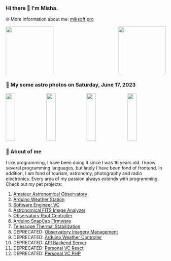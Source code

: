 ### Hi there 👋 I'm Misha.
🌐 More information about me: [miksoft.pro](https://miksoft.pro)

<div style="display: flex; justify-content: space-between; flex-wrap: nowrap;">
  <img src="https://github-readme-stats.vercel.app/api?username=miksrv&show_icons=true&theme=slateorange&hide_title=true&include_all_commits=true&count_private=true" style="height: 150px;" />
  <img src="https://github-readme-stats.vercel.app/api/top-langs/?username=miksrv&langs_count=6&layout=compact&theme=slateorange" style="height: 150px;" />
</div>

### 🚀 My some astro photos on Saturday, June 17, 2023

<div style="display: flex; justify-content: space-between;">
   <img src="https://astro.miksoft.pro/api/photos/M45-90m_2022.07.25_thumb.jpg" alt="" style="width: 24%; height: 150px; object-fit: cover;" />
   <img src="https://astro.miksoft.pro/api/photos/NGC_281-370m-2021.01.14_thumb.jpg" alt="" style="width: 24%; height: 150px; object-fit: cover;" />
   <img src="https://astro.miksoft.pro/api/photos/NGC_7000-305m-2020.08.25_thumb.jpg" alt="" style="width: 24%; height: 150px; object-fit: cover;" />
   <img src="https://astro.miksoft.pro/api/photos/NGC_7217-519m-2021.08.24_thumb.jpg" alt="" style="width: 24%; height: 150px; object-fit: cover;" />
</div>

### 🔭 About of me

I like programming, I have been doing it since I was 16 years old. I know several programming languages, but lately I have been fond of frontend. In addition, I am fond of tourism, astronomy, photography and radio electronics. Every area of my passion always extends with programming. Check out my pet projects:

1. [Amateur Astronomical Observatory](https://github.com/miksrv/astronomy-portal)
2. [Arduino Weather Station](https://github.com/miksrv/arduino-weather-station)
3. [Software Engineer VC](https://github.com/miksrv/nextjs-vcard-project)
4. [Astronomical FITS Image Analyzer](https://github.com/miksrv/astronomy-fits-parser)
5. [Observatory Roof Controller](https://github.com/miksrv/indi-rollroof-controller)
6. [Arduino SnapCap Firmware](https://github.com/miksrv/arduino-snapcap)
7. [Telescope Thermal Stabilization](https://github.com/miksrv/telescope_thermal_stabilization)
8. DEPRECATED: [Observatory Imagery Management](https://github.com/miksrv/observatory)
9. DEPRECATED: [Arduino Weather Controller](https://github.com/miksrv/arduino-weather-station-old)
10. DEPRECATED: [API Backend Server](https://github.com/miksrv/api-backend)
11. DEPRECATED: [Personal VC React](https://github.com/miksrv/react-personal-webpage)
12. DEPRECATED: [Personal VC PHP](https://github.com/miksrv/vcard)
